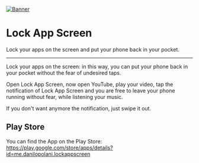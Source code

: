 [![Banner](https://lh3.googleusercontent.com/nRpRfmNOWB3Z4169zRmH71PsJqGTYhm9FSeacyV9a-C4vJBlHh7210Q7JSsDpv18zg=h500)](https://play.google.com/store/apps/details?id=me.danilopolani.lockappscreen)

# Lock App Screen
Lock your apps on the screen and put your phone back in your pocket.

----

Lock your apps on the screen: in this way, you can put your phone back in your pocket without the fear of undesired taps.

Open Lock App Screen, now open YouTube, play your video, tap the notification of Lock App Screen and you are free to leave your phone running without fear, while listening your music.

If you don't want anymore the notification, just swipe it out.

## Play Store

You can find the App on the Play Store: https://play.google.com/store/apps/details?id=me.danilopolani.lockappscreen
